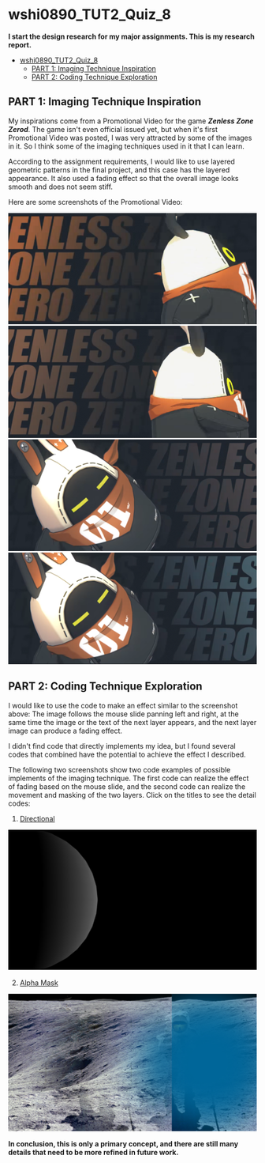 # wshi0890_TUT2_Quiz_8

**I start the design research for my major assignments. This is my research report.**


- [wshi0890\_TUT2\_Quiz\_8](#wshi0890_tut2_quiz_8)
  - [PART 1: Imaging Technique Inspiration](#part-1-imaging-technique-inspiration)
  - [PART 2: Coding Technique Exploration](#part-2-coding-technique-exploration)


## PART 1: Imaging Technique Inspiration
My inspirations come from a Promotional Video for the game ***Zenless Zone Zerod***. The game isn't even official issued yet, but when it's first Promotional Video was posted, I was very attracted by some of the images in it. So I think some of the imaging techniques used in it that I can learn. 

According to the assignment requirements, I would like to use layered geometric patterns in the final project, and this case has the layered appearance. It also used a fading effect so that the overall image looks smooth and does not seem stiff.

Here are some screenshots of the Promotional Video:

![1](readmeImages/1.png)
![2](readmeImages/2.png)
![3](readmeImages/3.png)
![4](readmeImages/4.png)

## PART 2: Coding Technique Exploration
I would like to use the code to make an effect similar to the screenshot above: The image follows the mouse slide panning left and right, at the same time the image or the text of the next layer appears, and the next layer image can produce a fading effect.

I didn't find code that directly implements my idea, but I found several codes that combined have the potential to achieve the effect I described.

The following two screenshots show two code examples of possible implements of the imaging technique. The first code can realize the effect of fading based on the mouse slide, and the second code can realize the movement and masking of the two layers. Click on the titles to see the detail codes:

1. [Directional](https://p5js.org/examples/lights-directional.html)

![5](readmeImages/5.png)


2. [Alpha Mask](https://p5js.org/examples/image-alpha-mask.html)

![6](readmeImages/6.png)

**In conclusion, this is only a primary concept, and there are still many details that need to be more refined in future work.**

 